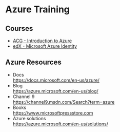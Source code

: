 # Azure Training

## Courses

* [ACG - Introduction to Azure](acg-introduction-to-azure/readme.md)
* [edX - Microsoft Azure Identity](edx-microsoft-azure-identity/readme.md)

## Azure Resources

* Docs  
  https://docs.microsoft.com/en-us/azure/
* Blog  
  https://azure.microsoft.com/en-us/blog/
* Channel 9  
  https://channel9.msdn.com/Search?term=azure
* Books  
  https://www.microsoftpressstore.com
* Azure solutions  
  https://azure.microsoft.com/en-us/solutions/

